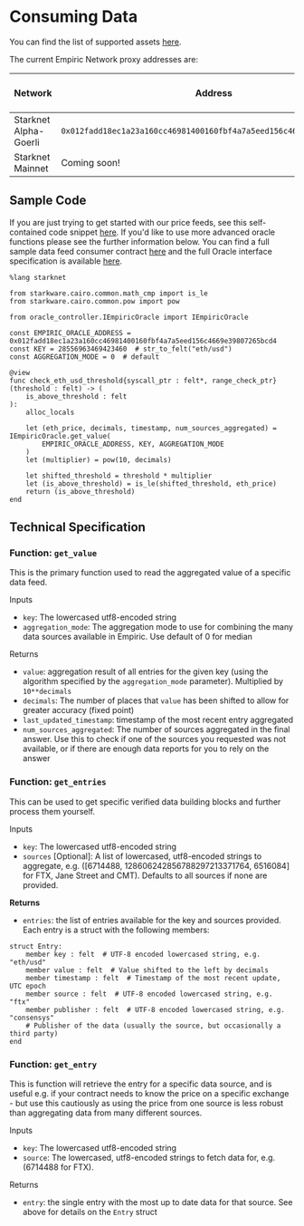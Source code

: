 # Consuming Data

You can find the list of supported assets [here](supported-assets.md).

The current Empiric Network proxy addresses are:

| Network               | Address                                                              | Block Explorer Link                                                                                                               |
| --------------------- | -------------------------------------------------------------------- | --------------------------------------------------------------------------------------------------------------------------------- |
| Starknet Alpha-Goerli | `0x012fadd18ec1a23a160cc46981400160fbf4a7a5eed156c4669e39807265bcd4` | [Voyager](https://goerli.voyager.online/contract/0x012fadd18ec1a23a160cc46981400160fbf4a7a5eed156c4669e39807265bcd4#readContract) |
| Starknet Mainnet      | Coming soon!                                                         | N/A                                                                                                                               |

## Sample Code

If you are just trying to get started with our price feeds, see this self-contained code snippet [here](../quickstart.md). If you'd like to use more advanced oracle functions please see the further information below. You can find a full sample data feed consumer contract [here](https://github.com/42labs/Empiric/blob/master/contracts/sample\_consumer/CheckEthThreshold.cairo) and the full Oracle interface specification is available [here](https://github.com/42labs/Empiric/blob/master/contracts/oracle\_controller/IEmpiricOracle.cairo).

```
%lang starknet

from starkware.cairo.common.math_cmp import is_le
from starkware.cairo.common.pow import pow

from oracle_controller.IEmpiricOracle import IEmpiricOracle

const EMPIRIC_ORACLE_ADDRESS = 0x012fadd18ec1a23a160cc46981400160fbf4a7a5eed156c4669e39807265bcd4
const KEY = 28556963469423460  # str_to_felt("eth/usd")
const AGGREGATION_MODE = 0  # default

@view
func check_eth_usd_threshold{syscall_ptr : felt*, range_check_ptr}(threshold : felt) -> (
    is_above_threshold : felt
):
    alloc_locals

    let (eth_price, decimals, timestamp, num_sources_aggregated) = IEmpiricOracle.get_value(
        EMPIRIC_ORACLE_ADDRESS, KEY, AGGREGATION_MODE
    )
    let (multiplier) = pow(10, decimals)

    let shifted_threshold = threshold * multiplier
    let (is_above_threshold) = is_le(shifted_threshold, eth_price)
    return (is_above_threshold)
end

```

## Technical Specification

### **Function:** `get_value`

This is the primary function used to read the aggregated value of a specific data feed.

Inputs

* `key`: The lowercased utf8-encoded string
* `aggregation_mode`: The aggregation mode to use for combining the many data sources available in Empiric. Use default of 0 for median

Returns

* `value`: aggregation result of all entries for the given key (using the algorithm specified by the `aggregation_mode` parameter). Multiplied by `10**decimals`
* `decimals`: The number of places that `value` has been shifted to allow for greater accuracy (fixed point)
* `last_updated_timestamp`: timestamp of the most recent entry aggregated
* `num_sources_aggregated`: The number of sources aggregated in the final answer. Use this to check if one of the sources you requested was not available, or if there are enough data reports for you to rely on the answer

### **Function:** `get_entries`

This can be used to get specific verified data building blocks and further process them yourself.

Inputs

* `key`: The lowercased utf8-encoded string
* `sources` \[Optional]: A list of lowercased, utf8-encoded strings to aggregate, e.g. (\[6714488, 128606242856788297213371764, 6516084] for FTX, Jane Street and CMT). Defaults to all sources if none are provided.

**Returns**

* `entries`: the list of entries available for the key and sources provided. Each entry is a struct with the following members:

```
struct Entry:
    member key : felt  # UTF-8 encoded lowercased string, e.g. "eth/usd"
    member value : felt  # Value shifted to the left by decimals
    member timestamp : felt  # Timestamp of the most recent update, UTC epoch
    member source : felt  # UTF-8 encoded lowercased string, e.g. "ftx"
    member publisher : felt  # UTF-8 encoded lowercased string, e.g. "consensys"
    # Publisher of the data (usually the source, but occasionally a third party)
end
```

### **Function:** `get_entry`

This is function will retrieve the entry for a specific data source, and is useful e.g. if your contract needs to know the price on a specific exchange - but use this cautiously as using the price from one source is less robust than aggregating data from many different sources.

Inputs

* `key`: The lowercased utf8-encoded string
* `source`: The lowercased, utf8-encoded strings to fetch data for, e.g. (6714488 for FTX).

Returns

* `entry`: the single entry with the most up to date data for that source. See above for details on the `Entry` struct
